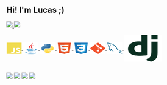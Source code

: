 ## Hi! I'm Lucas ;) 

<a href="https://github.com/lhggomes">
  <img height="180em" src="https://github-readme-stats-eight-theta.vercel.app/api?username=lhggomes&show_icons=true&theme=theme=dark&include_all_commits=true&count_private=true"/>
  <img height="180em" src="https://github-readme-stats-eight-theta.vercel.app/api/top-langs/?username=lhggomes&layout=compact&langs_count=8&theme=theme=dark"/>

<div style="display: inline_block">
<br>
  <img align="center"  height="30" width="40" src="https://raw.githubusercontent.com/devicons/devicon/master/icons/javascript/javascript-plain.svg">
  <img align="center"  height="30" width="40" src="https://raw.githubusercontent.com/devicons/devicon/master/icons/java/java-original.svg">
  <img align="center"  height="30" width="40" src="https://raw.githubusercontent.com/devicons/devicon/master/icons/python/python-original.svg">
  <img align="center"  height="30" width="40" src="https://raw.githubusercontent.com/devicons/devicon/master/icons/html5/html5-original.svg">
  <img align="center"  height="30" width="40" src="https://raw.githubusercontent.com/devicons/devicon/master/icons/css3/css3-original.svg">
  <img align="center"  height="30" width="40" src="https://raw.githubusercontent.com/devicons/devicon/master/icons/git/git-original.svg">
  <img align="center"  height="30" width="40" src="https://raw.githubusercontent.com/devicons/devicon/master/icons/mysql/mysql-original.svg">
  <img align="center"  height="70" width="100" src="https://raw.githubusercontent.com/devicons/devicon/master/icons/django/django-plain.svg">

  
 
</div>
  
  ##
  
  <div>
  <a href = "mailto: lucas.henrique.s.go@gmail.com"><img src="https://img.shields.io/badge/-Gmail-%23EA4335?style=for-the-badge&logo=gmail&logoColor=white" target="_blank"></a>
  <a href="https://www.linkedin.com/in/lucas-henrique-silva-gomes-161524166/" target="_blank"><img src="https://img.shields.io/badge/-LinkedIn-%230077B5?style=for-the-badge&logo=linkedin&logoColor=white" target="_blank"></a>
  <a href = "https://wa.me/qr/K3KPH5RY3SGKE1"><img src="https://img.shields.io/badge/WhatsApp-25D366?style=for-the-badge&logo=whatsapp&logoColor=white" target="_blank"></a>
  <a href = "https://t.me/ggomes_lucas"><img src="https://img.shields.io/badge/Telegram-2CA5E0?style=for-the-badge&logo=telegram&logoColor=white" target="_blank"></a>


</div>